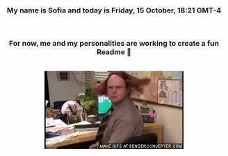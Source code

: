 


<div align="center">
<h3 >My name is Sofia and today is Friday, 15 October, 18:21 GMT-4</h3><br>
<h3 >For now, me and my personalities are working to create a fun Readme 👋
</h3><br>
<img src='img/dwight.gif' alt='working...'/>
</div>
